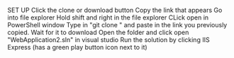SET UP
Click the clone or download button
Copy the link that appears
Go into file explorer
Hold shift and right in the file explorer
CLick open in PowerShell window
Type in "git clone " and paste in the link you previously copied.
Wait for it to download
Open the folder and click open "WebApplication2.sln" in visual studio
Run the solution by clicking IIS Express (has a green play button icon next to it)


